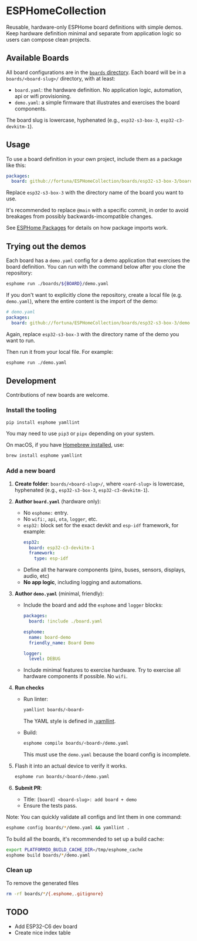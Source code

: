 # ESPHomeCollection

Reusable, hardware-only ESPHome board definitions with simple demos. Keep hardware definition minimal and separate from application logic so users can compose clean projects.

## Available Boards

All board configurations are in the [`boards` directory](./boards/). Each board will be in a `boards/<board-slug>/` directory, with at least:

  * `board.yaml`: the hardware definition. No application logic, automation, api or wifi provisioning. 
  * `demo.yaml`: a simple firmware that illustrates and exercises the board components.

The board slug is lowercase, hyphenated (e.g., `esp32-s3-box-3`, `esp32-c3-devkitm-1`).


## Usage

To use a board definition in your own project, include them as a package like this:

```yaml
packages:
  board: github://fortuna/ESPHomeCollection/boards/esp32-s3-box-3/board.yaml@main
```

Replace `esp32-s3-box-3` with the directory name of the board you want to use.

It's recommended to replace `@main` with a specific commit, in order to avoid breakages
from possibly backwards-imcompatible changes.

See [ESPHome Packages] for details on how package imports work.

[ESPHome Packages]: https://esphome.io/components/packages.html

## Trying out the demos

Each board has a `demo.yaml` config for a demo application that exercises the board definition.
You can run with the command below after you clone the repository:

```sh
esphome run ./boards/${BOARD}/demo.yaml
```

If you don't want to explicitly clone the repository, create a local file (e.g. `demo.yaml`), where the entire content is the import of the demo:

```yaml
# demo.yaml
packages:
  board: github://fortuna/ESPHomeCollection/boards/esp32-s3-box-3/demo.yaml@main
```

Again, replace `esp32-s3-box-3` with the directory name of the demo you want to run.

Then run it from your local file. For example:

```sh
esphome run ./demo.yaml
```

## Development

Contributions of new boards are welcome.

### Install the tooling

```sh
pip install esphome yamllint
```

You may need to use `pip3` or `pipx` depending on your system.

On macOS, if you have [Homebrew installed](https://brew.sh/), use:

```sh
brew install esphome yamllint
```

### Add a new board

1. **Create folder**: `boards/<board-slug>/`, where `<oard-slug>` is lowercase, hyphenated (e.g., `esp32-s3-box-3`, `esp32-c3-devkitm-1`).
1. **Author `board.yaml`** (hardware only):
    * No `esphome:` entry.
    * No `wifi:`, `api`, `ota`, `logger`, etc.
    * `esp32:` block set for the exact devkit and `esp-idf` framework, for example:
      ```yaml
      esp32:
        board: esp32-c3-devkitm-1
        framework:
          type: esp-idf
      ```
    * Define all the harware components (pins, buses, sensors, displays, audio, etc)
    * **No app logic**, including logging and automations.

1. **Author `demo.yaml`** (minimal, friendly):
    * Include the board and add the `esphome` and `logger` blocks:

      ```yaml
      packages:
        board: !include ./board.yaml

      esphome:
        name: board-demo
        friendly_name: Board Demo

      logger:
        level: DEBUG
      ```
    * Include minimal features to exercise hardware. Try to exercise all hardware components if possible. No `wifi`.

1. **Run checks**
    * Run linter:
      ```sh
      yamllint boards/<board>
      ```
      The YAML style is defined in [.yamllint](./.yamllint).

    * Build:
      ```sh
      esphome compile boards/<board>/demo.yaml
      ```
      This must use the `demo.yaml` because the board config is incomplete.

1. Flash it into an actual device to verify it works.
      ```sh
      esphome run boards/<board>/demo.yaml
      ```

   <!-- 1. **Docs**:
   * Update **README** “Available Boards” with the new directory and a one-line description. -->

1. **Submit PR**:
   * Title: `[board] <board-slug>: add board + demo`
   * Ensure the tests pass.

Note: You can quickly validate all configs and lint them in one command:

```sh
esphome config boards/*/demo.yaml && yamllint .
```

To build all the boards, it's recommended to set up a build cache:
```sh
export PLATFORMIO_BUILD_CACHE_DIR=/tmp/esphome_cache
esphome build boards/*/demo.yaml
```

### Clean up

To remove the generated files

```sh
rm -rf boards/*/{.esphome,.gitignore}
```

## TODO
  - Add ESP32-C6 dev board
  - Create nice index table
